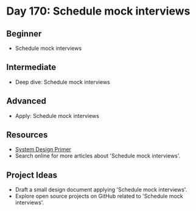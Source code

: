 # Day 170: Schedule mock interviews

## Beginner
- Schedule mock interviews

## Intermediate
- Deep dive: Schedule mock interviews

## Advanced
- Apply: Schedule mock interviews

## Resources
- [System Design Primer](https://github.com/donnemartin/system-design-primer/search?q=Schedule+mock+interviews)
- Search online for more articles about 'Schedule mock interviews'.

## Project Ideas
- Draft a small design document applying 'Schedule mock interviews'.
- Explore open source projects on GitHub related to 'Schedule mock interviews'.
